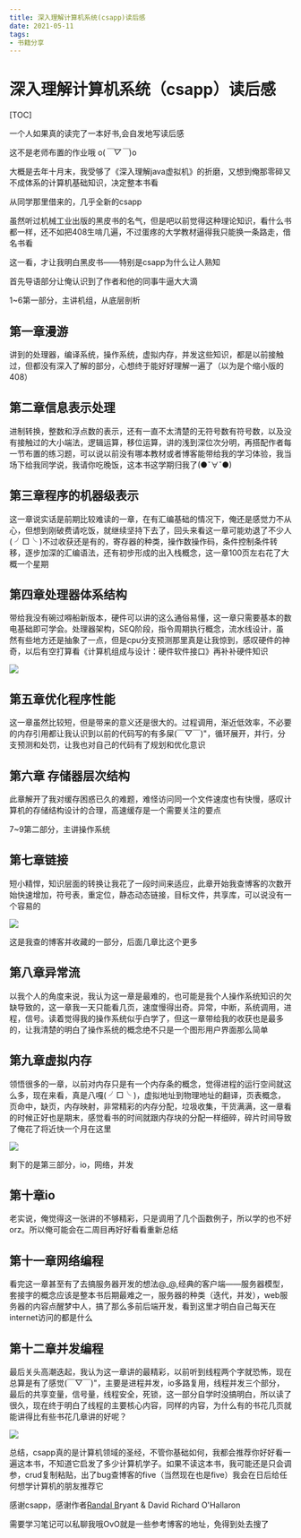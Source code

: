 ```yaml
---
title: 深入理解计算机系统(csapp)读后感
date: 2021-05-11
tags:
- 书籍分享
---
```

# 深入理解计算机系统（csapp）读后感

[TOC]

一个人如果真的读完了一本好书,会自发地写读后感

这不是老师布置的作业哦 o(*￣▽￣*)o

大概是去年十月末，我受够了《深入理解java虚拟机》的折磨，又想到俺那零碎又不成体系的计算机基础知识，决定整本书看

从同学那里借来的，几乎全新的csapp

虽然听过机械工业出版的黑皮书的名气，但是吧以前觉得这种理论知识，看什么书都一样，还不如把408生啃几遍，不过蛋疼的大学教材逼得我只能换一条路走，借名书看

这一看，才让我明白黑皮书——特别是csapp为什么让人熟知

首先导语部分让俺认识到了作者和他的同事牛逼大大滴

1~6第一部分，主讲机组，从底层剖析

## 第一章漫游

讲到的处理器，编译系统，操作系统，虚拟内存，并发这些知识，都是以前接触过，但都没有深入了解的部分，心想终于能好好理解一遍了（以为是个缩小版的408）

## 第二章信息表示处理

进制转换，整数和浮点数的表示，还有一直不太清楚的无符号数有符号数，以及没有接触过的大小端法，逻辑运算，移位运算，讲的浅到深位次分明，再搭配作者每一节布置的练习题，可以说以前没有哪本教材或者博客能带给我的学习体验，我当场下给我同学说，我请你吃晚饭，这本书这学期归我了(●ˇ∀ˇ●)

## 第三章程序的机器级表示

这一章说实话是前期比较难读的一章，在有汇编基础的情况下，俺还是感觉力不从心，但想到刚破费请吃饭，就继续坚持下去了，回头来看这一章可能劝退了不少人( ╯□╰ )不过收获还是有的，寄存器的种类，操作数操作码，条件控制条件转移，逐步加深的汇编语法，还有初步形成的出入栈概念，这一章100页左右花了大概一个星期

## 第四章处理器体系结构

带给我没有碗过嘚船新版本，硬件可以讲的这么通俗易懂，这一章只需要基本的数电基础即可学会。处理器架构，SEQ阶段，指令周期执行概念，流水线设计，虽然有些地方还是抽象了一点，但是cpu分支预测那里真是让我惊到，感叹硬件的神奇，以后有空打算看《计算机组成与设计：硬件软件接口》再补补硬件知识

![](https://cdn.jsdelivr.net/gh/iznilul/img/1645445505725.png)

## 第五章优化程序性能

这一章虽然比较短，但是带来的意义还是很大的。过程调用，渐近低效率，不必要的内存引用都让我认识到以前的代码写的有多屎(￣▽￣)"，循环展开，并行，分支预测和处罚，让我也对自己的代码有了规划和优化意识

## 第六章 存储器层次结构

此章解开了我对缓存困惑已久的难题，难怪访问同一个文件速度也有快慢，感叹计算机的存储结构设计的合理，高速缓存是一个需要关注的要点

7~9第二部分，主讲操作系统

## 第七章链接

短小精悍，知识层面的转换让我花了一段时间来适应，此章开始我查博客的次数开始快速增加，符号表，重定位，静态动态链接，目标文件，共享库，可以说没有一个容易的

![](https://cdn.jsdelivr.net/gh/iznilul/img/1645445509601.jpg)

这是我查的博客并收藏的一部分，后面几章比这个更多

## 第八章异常流

以我个人的角度来说，我认为这一章是最难的，也可能是我个人操作系统知识的欠缺导致的，这一章我一天只能看几页，速度慢得出奇。异常，中断，系统调用，进程，信号。读着觉得我的操作系统似乎白学了，但这一章带给我的收获也是最多的，让我清楚的明白了操作系统的概念绝不只是一个图形用户界面那么简单

## 第九章虚拟内存

领悟很多的一章，以前对内存只是有一个内存条的概念，觉得进程的运行空间就这么多，现在来看，真是八嘎( ╯□╰ )，虚拟地址到物理地址的翻译，页表概念，页命中，缺页，内存映射，非常精彩的内存分配，垃圾收集，干货满满，这一章看的时候正好也是期末，感觉看书的时间就跟内存块的分配一样细碎，碎片时间导致了俺花了将近快一个月在这里

![](https://cdn.jsdelivr.net/gh/iznilul/img/1645445508763.png)

剩下的是第三部分，io，网络，并发

## 第十章io

老实说，俺觉得这一张讲的不够精彩，只是调用了几个函数例子，所以学的也不好orz。所以俺可能会在二周目再好好看看重新总结

## 第十一章网络编程

看完这一章甚至有了去搞服务器开发的想法@_@,经典的客户端——服务器模型，套接字的概念应该是整本书后期最难之一，服务器的种类（迭代，并发），web服务器的内容点醒梦中人，搞了那么多前后端开发，看到这里才明白自己每天在internet访问的都是什么

## 第十二章并发编程

最后关头高潮迭起，我认为这一章讲的最精彩，以前听到线程两个字就恐怖，现在总算是有了感觉(￣▽￣)"，主要是进程并发，io多路复用，线程并发三个部分，最后的共享变量，信号量，线程安全，死锁，这一部分自学时没搞明白，所以读了很久，现在终于明白了线程的主要核心内容，同样的内容，为什么有的书花几页就能讲得比有些书花几章讲的好呢？

![](https://cdn.jsdelivr.net/gh/iznilul/img/1645445502458.png)

总结，csapp真的是计算机领域的圣经，不管你基础如何，我都会推荐你好好看一遍这本书，不知道它启发了多少计算机学子。如果不读这本书，我可能还是只会调参，crud复制粘贴，出了bug查博客的five（当然现在也是five）我会在日后给任何想学计算机的朋友推荐它

感谢csapp，感谢作者[Randal B](https://link.zhihu.com/?target=https%3A//www.google.com/search%3Fhl%3Dzh-CN%26tbo%3Dp%26tbm%3Dbks%26q%3Dinauthor%3A%22Randal%2BBryant%22%26source%3Dgbs_metadata_r%26cad%3D3)ryant & David Richard O'Hallaron

需要学习笔记可以私聊我哦OvO就是一些参考博客的地址，免得到处去搜了
